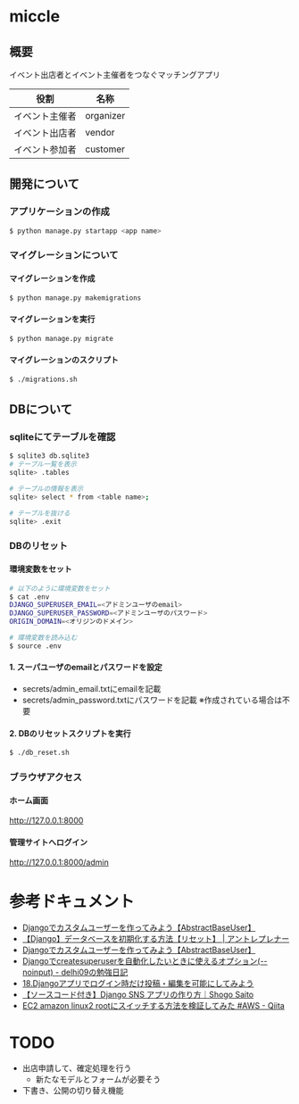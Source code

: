 # miccle
## 概要
イベント出店者とイベント主催者をつなぐマッチングアプリ

| 役割      | 名称        |
|---------|-----------
| イベント主催者 | organizer |
| イベント出店者 | vendor    |
| イベント参加者 | customer  |

## 開発について

### アプリケーションの作成

```bash
$ python manage.py startapp <app name>
```

### マイグレーションについて

#### マイグレーションを作成

```bash
$ python manage.py makemigrations
```

#### マイグレーションを実行

```bash
$ python manage.py migrate
```

#### マイグレーションのスクリプト

```bash
$ ./migrations.sh
```

## DBについて

### sqliteにてテーブルを確認

```bash
$ sqlite3 db.sqlite3
# テーブル一覧を表示
sqlite> .tables

# テーブルの情報を表示
sqlite> select * from <table name>;

# テーブルを抜ける
sqlite> .exit
```

### DBのリセット

#### 環境変数をセット
```bash
# 以下のように環境変数をセット
$ cat .env
DJANGO_SUPERUSER_EMAIL=<アドミンユーザのemail>
DJANGO_SUPERUSER_PASSWORD=<アドミンユーザのパスワード>
ORIGIN_DOMAIN=<オリジンのドメイン>

# 環境変数を読み込む
$ source .env
```

#### 1. スーパユーザのemailとパスワードを設定

- secrets/admin_email.txtにemailを記載
- secrets/admin_password.txtにパスワードを記載
  ※作成されている場合は不要

#### 2. DBのリセットスクリプトを実行

```bash
$ ./db_reset.sh
```

### ブラウザアクセス

#### ホーム画面

http://127.0.0.1:8000

#### 管理サイトへログイン

http://127.0.0.1:8000/admin

# 参考ドキュメント

- [Djangoでカスタムユーザーを作ってみよう【AbstractBaseUser】](https://denno-sekai.com/django-customuser-abstractbaseuser/)
- [【Django】データベースを初期化する方法【リセット】 | アントレプレナー](https://kosuke-space.com/django-migration-reset)
- [Djangoでカスタムユーザーを作ってみよう【AbstractBaseUser】](https://denno-sekai.com/django-customuser-abstractbaseuser/)
- [Djangoでcreatesuperuserを自動化したいときに使えるオプション(--noinput) - delhi09の勉強日記](https://kamatimaru.hatenablog.com/entry/2021/02/28/030646)
- [18.Djangoアプリでログイン時だけ投稿・編集を可能にしてみよう](https://denno-sekai.com/django-loginrequiredmixin/)
- [【ソースコード付き】Django SNS アプリの作り方｜Shogo Saito](https://note.com/saito_pythonista/n/n6550f5c2a07b)
- [EC2 amazon linux2 rootにスイッチする方法を検証してみた #AWS - Qiita](https://qiita.com/gama1234/items/23b8397d66a890771866)

# TODO

- 出店申請して、確定処理を行う
  - 新たなモデルとフォームが必要そう 
- 下書き、公開の切り替え機能